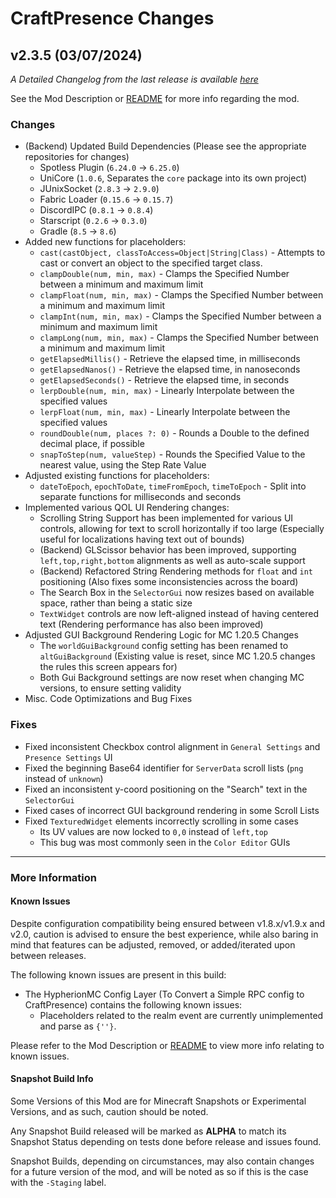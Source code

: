 # CraftPresence Changes

## v2.3.5 (03/07/2024)

_A Detailed Changelog from the last release is
available [here](https://gitlab.com/CDAGaming/CraftPresence/-/compare/release%2Fv2.3.0...release%2Fv2.3.5)_

See the Mod Description or [README](https://gitlab.com/CDAGaming/CraftPresence) for more info regarding the mod.

### Changes

* (Backend) Updated Build Dependencies (Please see the appropriate repositories for changes)
    * Spotless Plugin (`6.24.0` -> `6.25.0`)
    * UniCore (`1.0.6`, Separates the `core` package into its own project)
    * JUnixSocket (`2.8.3` -> `2.9.0`)
    * Fabric Loader (`0.15.6` -> `0.15.7`)
    * DiscordIPC (`0.8.1` -> `0.8.4`)
    * Starscript (`0.2.6` -> `0.3.0`)
    * Gradle (`8.5` -> `8.6`)
* Added new functions for placeholders:
    * `cast(castObject, classToAccess=Object|String|Class)` - Attempts to cast or convert an object to the specified
      target
      class.
    * `clampDouble(num, min, max)` - Clamps the Specified Number between a minimum and maximum limit
    * `clampFloat(num, min, max)` - Clamps the Specified Number between a minimum and maximum limit
    * `clampInt(num, min, max)` - Clamps the Specified Number between a minimum and maximum limit
    * `clampLong(num, min, max)` - Clamps the Specified Number between a minimum and maximum limit
    * `getElapsedMillis()` - Retrieve the elapsed time, in milliseconds
    * `getElapsedNanos()` - Retrieve the elapsed time, in nanoseconds
    * `getElapsedSeconds()` - Retrieve the elapsed time, in seconds
    * `lerpDouble(num, min, max)` - Linearly Interpolate between the specified values
    * `lerpFloat(num, min, max)` - Linearly Interpolate between the specified values
    * `roundDouble(num, places ?: 0)` - Rounds a Double to the defined decimal place, if possible
    * `snapToStep(num, valueStep)` - Rounds the Specified Value to the nearest value, using the Step Rate Value
* Adjusted existing functions for placeholders:
    * `dateToEpoch`, `epochToDate`, `timeFromEpoch`, `timeToEpoch` - Split into separate functions for milliseconds and
      seconds
* Implemented various QOL UI Rendering changes:
    * Scrolling String Support has been implemented for various UI controls, allowing for text to scroll horizontally if
      too large (Especially useful for localizations having text out of bounds)
    * (Backend) GLScissor behavior has been improved, supporting `left,top,right,bottom` alignments as well as
      auto-scale support
    * (Backend) Refactored String Rendering methods for `float` and `int` positioning (Also fixes some inconsistencies
      across the board)
    * The Search Box in the `SelectorGui` now resizes based on available space, rather than being a static size
    * `TextWidget` controls are now left-aligned instead of having centered text (Rendering performance has also been
      improved)
* Adjusted GUI Background Rendering Logic for MC 1.20.5 Changes
    * The `worldGuiBackground` config setting has been renamed to `altGuiBackground` (Existing value is reset, since MC
      1.20.5 changes the rules this screen appears for)
    * Both Gui Background settings are now reset when changing MC versions, to ensure setting validity
* Misc. Code Optimizations and Bug Fixes

### Fixes

* Fixed inconsistent Checkbox control alignment in `General Settings` and `Presence Settings` UI
* Fixed the beginning Base64 identifier for `ServerData` scroll lists (`png` instead of `unknown`)
* Fixed an inconsistent y-coord positioning on the "Search" text in the `SelectorGui`
* Fixed cases of incorrect GUI background rendering in some Scroll Lists
* Fixed `TexturedWidget` elements incorrectly scrolling in some cases
    * Its UV values are now locked to `0,0` instead of `left,top`
    * This bug was most commonly seen in the `Color Editor` GUIs

___

### More Information

#### Known Issues

Despite configuration compatibility being ensured between v1.8.x/v1.9.x and v2.0,
caution is advised to ensure the best experience, while also baring in mind that features can be adjusted, removed, or
added/iterated upon between releases.

The following known issues are present in this build:

* The HypherionMC Config Layer (To Convert a Simple RPC config to CraftPresence) contains the following known issues:
    * Placeholders related to the realm event are currently unimplemented and parse as `{''}`.

Please refer to the Mod Description or [README](https://gitlab.com/CDAGaming/CraftPresence) to view more info relating
to known issues.

#### Snapshot Build Info

Some Versions of this Mod are for Minecraft Snapshots or Experimental Versions, and as such, caution should be noted.

Any Snapshot Build released will be marked as **ALPHA** to match its Snapshot Status depending on tests done before
release
and issues found.

Snapshot Builds, depending on circumstances, may also contain changes for a future version of the mod, and will be noted
as so if this is the case with the `-Staging` label.
